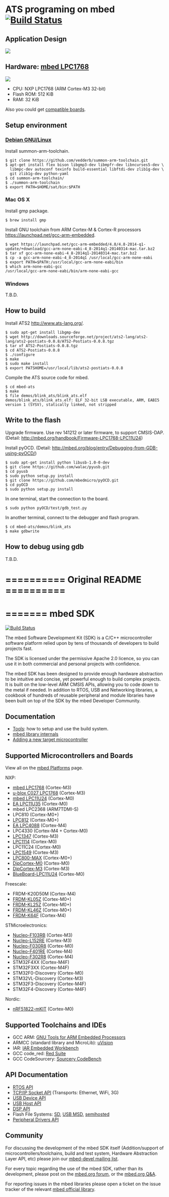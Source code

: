 # ATS programing on mbed [![Build Status](https://travis-ci.org/fpiot/mbed-ats.svg)](https://travis-ci.org/fpiot/mbed-ats)

## Application Design

![](draw/mbed_and_ats.png)

## Hardware: [mbed LPC1768](http://mbed.org/platforms/mbed-LPC1768/)

[![](/img/mbed_LPC1768.jpg)](http://mbed.org/platforms/mbed-LPC1768/)

* CPU: NXP LPC1768 (ARM Cortex-M3 32-bit)
* Flash ROM: 512 KiB
* RAM: 32 KiB

Also you could get [compatible boards](http://mbed.org/platforms/Seeeduino-Arch-Pro/).

## Setup environment

### [Debian GNU/Linux](https://www.debian.org/)

Install summon-arm-toolchain.

```
$ git clone https://github.com/vedderb/summon-arm-toolchain.git
$ apt-get install flex bison libgmp3-dev libmpfr-dev libncurses5-dev \
  libmpc-dev autoconf texinfo build-essential libftdi-dev zlib1g-dev \
  git zlib1g-dev python-yaml
$ cd summon-arm-toolchain/
$ ./summon-arm-toolchain
$ export PATH=$HOME/sat/bin:$PATH
```

### Mac OS X

Install gmp package.

```
$ brew install gmp
```

Install GNU toolchain from ARM Cortex-M & Cortex-R processors https://launchpad.net/gcc-arm-embedded.

```
$ wget https://launchpad.net/gcc-arm-embedded/4.8/4.8-2014-q1-update/+download/gcc-arm-none-eabi-4_8-2014q1-20140314-mac.tar.bz2
$ tar xf gcc-arm-none-eabi-4_8-2014q1-20140314-mac.tar.bz2
$ cp -a gcc-arm-none-eabi-4_8-2014q1 /usr/local/gcc-arm-none-eabi
$ export PATH=$PATH:/usr/local/gcc-arm-none-eabi/bin
$ which arm-none-eabi-gcc
/usr/local/gcc-arm-none-eabi/bin/arm-none-eabi-gcc
```

### Windows

T.B.D.


## How to build

Install ATS2 http://www.ats-lang.org/.

```
$ sudo apt-get install libgmp-dev
$ wget http://downloads.sourceforge.net/project/ats2-lang/ats2-lang/ats2-postiats-0.0.8/ATS2-Postiats-0.0.8.tgz
$ tar xf ATS2-Postiats-0.0.8.tgz
$ cd ATS2-Postiats-0.0.8
$ ./configure
$ make
$ sudo make install
$ export PATSHOME=/usr/local/lib/ats2-postiats-0.0.8
```

Compile the ATS source code for mbed.

```
$ cd mbed-ats
$ make
$ file demos/blink_ats/blink_ats.elf
demos/blink_ats/blink_ats.elf: ELF 32-bit LSB executable, ARM, EABI5 version 1 (SYSV), statically linked, not stripped
```

## Write to the flash

Upgrade firmware. Use rev 141212 or later firmware, to support CMSIS-DAP.
(Detail: http://mbed.org/handbook/Firmware-LPC1768-LPC11U24)

Install pyOCD. (Detail: http://mbed.org/blog/entry/Debugging-from-GDB-using-pyOCD/)

```
$ sudo apt-get install python libusb-1.0-0-dev
$ git clone https://github.com/walac/pyusb.git
$ cd pyusb
$ sudo python setup.py install
$ git clone https://github.com/mbedmicro/pyOCD.git
$ cd pyOCD
$ sudo python setup.py install
```

In one terminal, start the connection to the board.

```
$ sudo python pyOCD/test/gdb_test.py
```

In another terminal, connect to the debugger and flash program.

```
$ cd mbed-ats/demos/blink_ats
$ make gdbwrite
```

## How to debug using gdb

T.B.D.

# ========== Original README ==========

=======
mbed SDK
========

[![Build Status](https://travis-ci.org/mbedmicro/mbed.png)](https://travis-ci.org/mbedmicro/mbed/builds)

The mbed Software Development Kit (SDK) is a C/C++ microcontroller software platform relied upon by tens of thousands of
developers to build projects fast.

The SDK is licensed under the permissive Apache 2.0 licence, so you can use it in both commercial and personal projects
with confidence.

The mbed SDK has been designed to provide enough hardware abstraction to be intuitive and concise, yet powerful enough
to build complex projects. It is built on the low-level ARM CMSIS APIs, allowing you to code down to the metal if needed.
In addition to RTOS, USB and Networking libraries, a cookbook of hundreds of reusable peripheral and module libraries
have been built on top of the SDK by the mbed Developer Community.

Documentation
-------------
* [Tools](http://mbed.org/handbook/mbed-tools): how to setup and use the build system.
* [mbed library internals](http://mbed.org/handbook/mbed-library-internals)
* [Adding a new target microcontroller](http://mbed.org/handbook/mbed-SDK-porting)

Supported Microcontrollers and Boards
-------------------------------------
View all on the [mbed Platforms](https://mbed.org/platforms/) page.

NXP:
* [mbed LPC1768](http://mbed.org/platforms/mbed-LPC1768/) (Cortex-M3)
* [u-blox C027 LPC1768](http://mbed.org/platforms/u-blox-C027/) (Cortex-M3)
* [mbed LPC11U24](http://mbed.org/platforms/mbed-LPC11U24/) (Cortex-M0)
* [EA LPC11U35](http://mbed.org/platforms/EA-LPC11U35/) (Cortex-M0)
* mbed LPC2368 (ARM7TDMI-S)
* LPC810 (Cortex-M0+)
* [LPC812](http://mbed.org/platforms/NXP-LPC800-MAX/) (Cortex-M0+)
* [EA LPC4088](http://mbed.org/platforms/EA-LPC4088/) (Cortex-M4)
* LPC4330 (Cortex-M4 + Cortex-M0)
* [LPC1347](http://mbed.org/platforms/DipCortex-M3/) (Cortex-M3)
* [LPC1114](http://mbed.org/platforms/LPC1114FN28/) (Cortex-M0)
* LPC11C24 (Cortex-M0)
* [LPC1549](https://mbed.org/platforms/LPCXpresso1549/) (Cortex-M3)
* [LPC800-MAX](https://mbed.org/platforms/NXP-LPC800-MAX/) (Cortex-M0+)
* [DipCortex-M0](https://mbed.org/platforms/DipCortex-M0/) (Cortex-M0)
* [DipCortex-M3](https://mbed.org/platforms/DipCortex-M3/) (Cortex-M3)
* [BlueBoard-LPC11U24](https://mbed.org/platforms/BlueBoard-LPC11U24/) (Cortex-M0)

Freescale:
* FRDM-K20D50M (Cortex-M4)
* [FRDM-KL05Z](https://mbed.org/platforms/FRDM-KL05Z/) (Cortex-M0+)
* [FRDM-KL25Z](http://mbed.org/platforms/KL25Z/) (Cortex-M0+)
* [FRDM-KL46Z](https://mbed.org/platforms/FRDM-KL46Z/) (Cortex-M0+)
* [FRDM-K64F](https://mbed.org/platforms/FRDM-K64F/) (Cortex-M4)

STMicroelectronics:
* [Nucleo-F103RB](https://mbed.org/platforms/ST-Nucleo-F103RB/) (Cortex-M3)
* [Nucleo-L152RE](https://mbed.org/platforms/ST-Nucleo-L152RE/) (Cortex-M3)
* [Nucleo-F030R8](https://mbed.org/platforms/ST-Nucleo-F030R8/) (Cortex-M0)
* [Nucleo-F401RE](https://mbed.org/platforms/ST-Nucleo-F401RE/) (Cortex-M4)
* [Nucleo-F302R8](https://mbed.org/platforms/ST-Nucleo-F302R8/) (Cortex-M4)
* STM32F4XX (Cortex-M4F)
* STM32F3XX (Cortex-M4F)
* STM32F0-Discovery (Cortex-M0)
* STM32VL-Discovery (Cortex-M3)
* STM32F3-Discovery (Cortex-M4F)
* STM32F4-Discovery (Cortex-M4F)


Nordic:
* [nRF51822-mKIT](https://mbed.org/platforms/Nordic-nRF51822/) (Cortex-M0)

Supported Toolchains and IDEs
-----------------------------
* GCC ARM: [GNU Tools for ARM Embedded Processors](https://launchpad.net/gcc-arm-embedded/4.7/4.7-2012-q4-major)
* ARMCC (standard library and MicroLib): [uVision](http://www.keil.com/uvision/)
* IAR: [IAR Embedded Workbench](http://www.iar.com/en/Products/IAR-Embedded-Workbench/ARM/)
* GCC code_red: [Red Suite](http://www.code-red-tech.com/)
* GCC CodeSourcery: [Sourcery CodeBench](http://www.mentor.com/embedded-software/codesourcery)

API Documentation
-----------------
* [RTOS API](http://mbed.org/handbook/RTOS)
* [TCP/IP Socket API](http://mbed.org/handbook/Socket) (Transports: Ethernet, WiFi, 3G)
* [USB Device API](http://mbed.org/handbook/USBDevice)
* [USB Host API](http://mbed.org/handbook/USBHost)
* [DSP API](http://mbed.org/users/mbed_official/code/mbed-dsp/docs/tip/)
* Flash File Systems: [SD](http://mbed.org/handbook/SDFileSystem), [USB MSD](http://mbed.org/handbook/USBHostMSD), [semihosted](http://mbed.org/handbook/LocalFileSystem)
* [Peripheral Drivers API](http://mbed.org/handbook/Homepage)

Community
---------
For discussing the development of the mbed SDK itself (Addition/support of microcontrollers/toolchains, build and test system, Hardware Abstraction Layer API, etc) please join our [mbed-devel mailing list](https://groups.google.com/forum/?fromgroups#!forum/mbed-devel).

For every topic regarding the use of the mbed SDK, rather than its development, please post on the [mbed.org forum](http://mbed.org/forum/), or the [mbed.org Q&A](http://mbed.org/questions/).

For reporting issues in the mbed libraries please open a ticket on the issue tracker of the relevant [mbed official library](http://mbed.org/users/mbed_official/code/).
